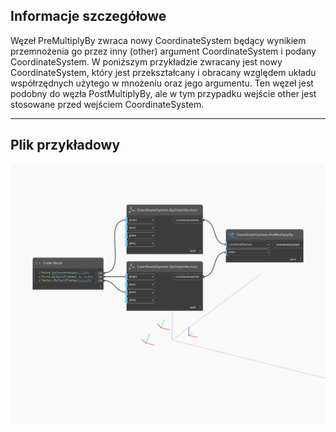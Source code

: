 ## Informacje szczegółowe
Węzeł PreMultiplyBy zwraca nowy CoordinateSystem będący wynikiem przemnożenia go przez inny (other) argument CoordinateSystem i podany CoordinateSystem. W poniższym przykładzie zwracany jest nowy CoordinateSystem, który jest przekształcany i obracany względem układu współrzędnych użytego w mnożeniu oraz jego argumentu. Ten węzeł jest podobny do węzła PostMultiplyBy, ale w tym przypadku wejście other jest stosowane przed wejściem CoordinateSystem.
___
## Plik przykładowy

![PreMultiplyBy](./Autodesk.DesignScript.Geometry.CoordinateSystem.PreMultiplyBy_img.jpg)

